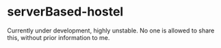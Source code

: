 # serverBased-hostel
Currently under development, highly unstable. No one is allowed to share this, without prior information to me.
